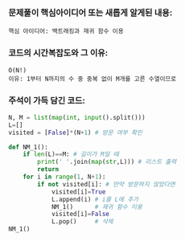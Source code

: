 ### 문제풀이 핵심아이디어 또는 새롭게 알게된 내용: 
    핵심 아이디어: 백트래킹과 재귀 함수 이용

### 코드의 시간복잡도와 그 이유:
    O(N!)
    이유: 1부터 N까지의 수 중 중복 없이 M개를 고른 수열이므로 

### 주석이 가득 담긴 코드:
```python
N, M = list(map(int, input().split()))
L=[]
visited = [False]*(N+1) # 방문 여부 확인

def NM_1():
    if len(L)==M: # 길이가 M일 때
        print(' '.join(map(str,L))) # 리스트 출력
        return
    for i in range(1, N+1):
        if not visited[i]: # 만약 방문하지 않았다면 
            visited[i]=True 
            L.append(i) # i를 L에 추가
            NM_1()      # 재귀 함수 이용  
            visited[i]=False
            L.pop()     # 삭제
NM_1()

```
